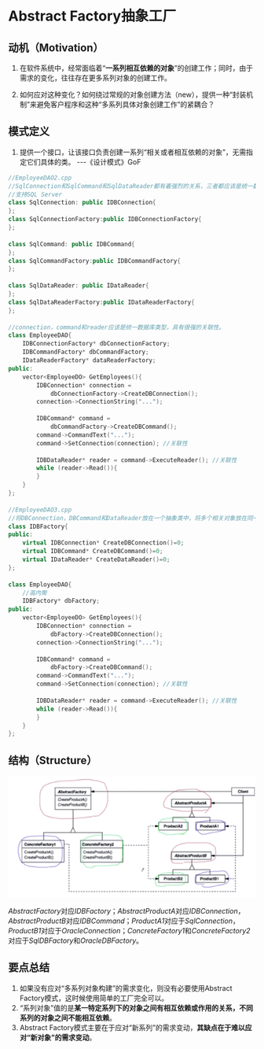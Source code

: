 # Abstract Factory抽象工厂

## 动机（Motivation）

1. 在软件系统中，经常面临着“**一系列相互依赖的对象**”的创建工作；同时，由于需求的变化，往往存在更多系列对象的创建工作。

2. 如何应对这种变化？如何绕过常规的对象创建方法（new），提供一种“封装机制”来避免客户程序和这种“多系列具体对象创建工作”的紧耦合？

## 模式定义

1. 提供一个接口，让该接口负责创建一系列“相关或者相互依赖的对象”，无需指定它们具体的类。
                                                ---《设计模式》GoF

```c++
//EmployeeDAO2.cpp
//SqlConnection和SqlCommand和SqlDataReader都有着强烈的关系，三者都应该是统一数据库类型，分开写体现不出三者之间的关系。
//支持SQL Server
class SqlConnection: public IDBConnection{
};
class SqlConnectionFactory:public IDBConnectionFactory{
};

class SqlCommand: public IDBCommand{
};
class SqlCommandFactory:public IDBCommandFactory{
};

class SqlDataReader: public IDataReader{
};
class SqlDataReaderFactory:public IDataReaderFactory{
};

//connection，command和reader应该是统一数据库类型，具有很强的关联性。
class EmployeeDAO{
    IDBConnectionFactory* dbConnectionFactory;
    IDBCommandFactory* dbCommandFactory;
    IDataReaderFactory* dataReaderFactory;
public:
    vector<EmployeeDO> GetEmployees(){
        IDBConnection* connection =
            dbConnectionFactory->CreateDBConnection();
        connection->ConnectionString("...");

        IDBCommand* command =
            dbCommandFactory->CreateDBCommand();
        command->CommandText("...");
        command->SetConnection(connection); //关联性

        IDBDataReader* reader = command->ExecuteReader(); //关联性
        while (reader->Read()){
        }
    }
};

//EmployeeDAO3.cpp
//将DBConnection，DBCommand和DataReader放在一个抽象类中，将多个相关对象放在同一系列中，实现高内聚，低耦合。
class IDBFactory{
public:
    virtual IDBConnection* CreateDBConnection()=0;
    virtual IDBCommand* CreateDBCommand()=0;
    virtual IDataReader* CreateDataReader()=0;
};

class EmployeeDAO{
    //高内聚
    IDBFactory* dbFactory;
public:
    vector<EmployeeDO> GetEmployees(){
        IDBConnection* connection =
            dbFactory->CreateDBConnection();
        connection->ConnectionString("...");

        IDBCommand* command =
            dbFactory->CreateDBCommand();
        command->CommandText("...");
        command->SetConnection(connection); //关联性

        IDBDataReader* reader = command->ExecuteReader(); //关联性
        while (reader->Read()){
        }
    }
};

```

## 结构（Structure）

![20191227211617.png](https://raw.githubusercontent.com/SunshlnW/Design-Mode/master/image/Abstract%20Factory%E6%8A%BD%E8%B1%A1%E5%B7%A5%E5%8E%82/20191227211617.png)

*AbstractFactory*对应*IDBFactory*；*AbstractProductA*对应*IDBConnection*，*AbstractProductB*对应*IDBCommand*；*ProductA1*对应于*SqlConnection*，*ProductB1*对应于*OracleConnection*；*ConcreteFactory1*和*ConcreteFactory2*对应于*SqlDBFactory*和*OracleDBFactory*。

## 要点总结

1. 如果没有应对“多系列对象构建”的需求变化，则没有必要使用Abstract Factory模式，这时候使用简单的工厂完全可以。
2. “系列对象”值的是**某一特定系列下的对象之间有相互依赖或作用的关系，不同系列的对象之间不能相互依赖**。
3. Abstract Factory模式主要在于应对“新系列”的需求变动，**其缺点在于难以应对“新对象”的需求变动**。

